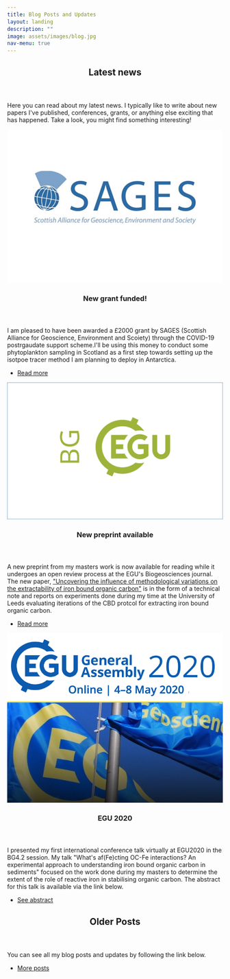 ```yaml
---
title: Blog Posts and Updates 
layout: landing
description: ""
image: assets/images/blog.jpg
nav-menu: true
---
```


<!-- Main -->
<div id="main">

<!-- One -->
<section id="one">
	<div class="inner">
		<header class="major">
			<h2>Latest news</h2>
		</header>
		<p>Here you can read about my latest news. I typically like to write about new papers I've published, conferences, grants, or anything else exciting that has happened. Take a look, you might find something interesting!</p>
	</div>
</section>

<!-- Two -->
<section id="two" class="spotlights">
	<section>
		<a href="generic.html" class="image">
			<img src="assets/images/sages.jpg" alt="" data-position="center center" />
		</a>
		<div class="content">
			<div class="inner">
				<header class="major">
					<h3>New grant funded!</h3>
				</header>
				<p>I am pleased to have been awarded a £2000 grant by SAGES (Scottish Alliance for Geoscience, Environment and Scoiety) through the COVID-19 postrgaudate support scheme.I'll be using this money to conduct some phytoplankton sampling in Scotland as a first step towards setting up the isotpoe tracer method I am planning to deploy in Antarctica.</p>
				<ul class="actions">
					<li><a href="newgrant.html" class="button">Read more</a></li>
				</ul>
			</div>
		</div>
	</section>
	<section>
		<a href="generic.html" class="image">
			<img src="assets/images/bg.png" alt="" data-position="top center" />
		</a>
		<div class="content">
			<div class="inner">
				<header class="major">
					<h3>New preprint available</h3>
				</header>
				<p>A new preprint from my masters work is now available for reading while it undergoes an open review process at the EGU's Biogeosciences journal. The new paper, <a href="https://bg.copernicus.org/preprints/bg-2020-399">"Uncovering the influence of methodological variations on the extractability of iron bound organic carbon"</a> is in the form of a technical note and reports on experiments done during my time at the University of Leeds evaluating iterations of the CBD protcol for extracting iron bound organic carbon.</p>
				<ul class="actions">
					<li><a href="bg.html" class="button">Read more</a></li>
				</ul>
			</div>
		</div>
	</section>
	<section>
		<a href="generic.html" class="image">
			<img src="assets/images/egu20.png" alt="" data-position="25% 25%" />
		</a>
		<div class="content">
			<div class="inner">
				<header class="major">
					<h3>EGU 2020</h3>
				</header>
				<p> I presented my first international conference talk virtually at EGU2020 in the BG4.2 session. My talk "What's af(Fe)cting OC-Fe interactions? An experimental approach to understanding iron bound organic carbon in sediments" focused on the work done during my masters to determine the extent of the role of reactive iron in stabilising organic carbon. The abstract for this talk is available via the link below.</p>
				<ul class="actions">
					<li><a href="EGU20.html" class="button">See abstract</a></li>
				</ul>
			</div>
		</div>
	</section>
</section>

<!-- Three -->
<section id="three">
	<div class="inner">
		<header class="major">
			<h2>Older Posts</h2>
		</header>
		<p>You can see all my blog posts and updates by following the link below.</p>
		<ul class="actions">
			<li><a href="allposts.html" class="button next">More posts</a></li>
		</ul>
	</div>
</section>

</div>
